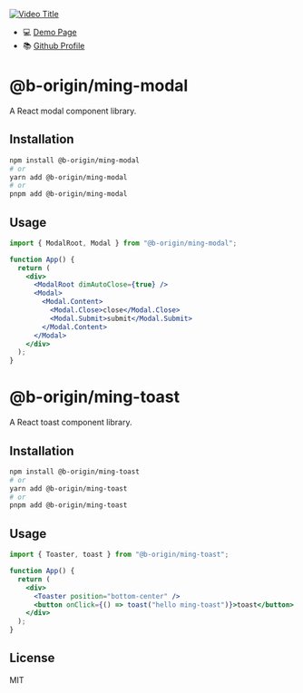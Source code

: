 [![Video Title](https://img.youtube.com/vi/iL7ieOhwslM/0.jpg)](https://www.youtube.com/watch?v=iL7ieOhwslM)

- 💻 [Demo Page](http://b-origin-ming.s3-website.ap-northeast-2.amazonaws.com/)
- 📚 [Github Profile](https://github.com/kiwonbyun)

# @b-origin/ming-modal

A React modal component library.

## Installation

```bash
npm install @b-origin/ming-modal
# or
yarn add @b-origin/ming-modal
# or
pnpm add @b-origin/ming-modal
```

## Usage

```jsx
import { ModalRoot, Modal } from "@b-origin/ming-modal";

function App() {
  return (
    <div>
      <ModalRoot dimAutoClose={true} />
      <Modal>
        <Modal.Content>
          <Modal.Close>close</Modal.Close>
          <Modal.Submit>submit</Modal.Submit>
        </Modal.Content>
      </Modal>
    </div>
  );
}
```

# @b-origin/ming-toast

A React toast component library.

## Installation

```bash
npm install @b-origin/ming-toast
# or
yarn add @b-origin/ming-toast
# or
pnpm add @b-origin/ming-toast
```

## Usage

```jsx
import { Toaster, toast } from "@b-origin/ming-toast";

function App() {
  return (
    <div>
      <Toaster position="bottom-center" />
      <button onClick={() => toast("hello ming-toast")}>toast</button>
    </div>
  );
}
```

## License

MIT
